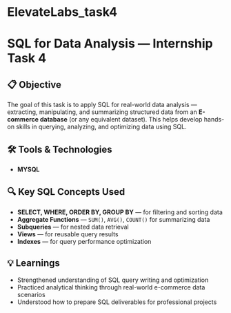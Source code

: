 # ElevateLabs_task4

#  SQL for Data Analysis — Internship Task 4

## 📋 Objective

The goal of this task is to apply SQL for real-world data analysis — extracting, manipulating, and summarizing structured data from an **E-commerce database** (or any equivalent dataset). This helps develop hands-on skills in querying, analyzing, and optimizing data using SQL.

## 🛠️ Tools & Technologies

* **MYSQL**

## 🔍 Key SQL Concepts Used

* **SELECT, WHERE, ORDER BY, GROUP BY** — for filtering and sorting data
* **Aggregate Functions** — `SUM()`, `AVG()`, `COUNT()` for summarizing data
* **Subqueries** — for nested data retrieval
* **Views** — for reusable query results
* **Indexes** — for query performance optimization

## 💡 Learnings

* Strengthened understanding of SQL query writing and optimization
* Practiced analytical thinking through real-world e-commerce data scenarios
* Understood how to prepare SQL deliverables for professional projects
